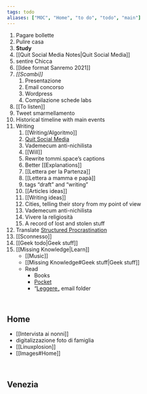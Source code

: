 ```yaml
---
tags: todo
aliases: ["MOC", "Home", "to do", "todo", "main"]
---
```

1. Pagare bollette
1. Pulire casa
1. **Study**
1. [[Quit Social Media Notes|Quit Social Media]]
1. sentire Chicca
2. [[Idee format Sanremo 2021]]
1. *[[Scambi]]*
	1. Presentazione
	1. Email concorso
	2. Wordpress
	3. Compilazione schede labs
1. [[To listen]]
1. Tweet smarmellamento
1. Historical timeline with main events
1. Writing
	1. [[Writing/Algoritmo]]
	1. [Quit Social Media](file:///Users/xplosionmind/quitsocialmedia.club/)
	1. Vademecum anti-nichilista
	2. [[Will]]
	3. Rewrite tommi.space’s captions
	4. Better [[Explanations]]
	5. [[Lettera per la Partenza]]
	6. [[Lettera a mamma e papà]]
	7. tags “draft” and “writing”
	8. [[Articles ideas]]
	9. [[Writing ideas]]
	1. Cities, telling their story from my point of view
	1. Vademecum anti-nichilista
	1. Vivere la religiosità
	2. A record of lost and stolen stuff
2. Translate [Structured Procrastination](https://structuredprocrastination.com "Structured Procrastination")
3. [[Sconnesso]]
4. [[Geek todo|Geek stuff]]
5. [[Missing Knowledge|Learn]]
	- [[Music]]
	- [[Missing Knowledge#Geek stuff|Geek stuff]]
	- Read
		- Books
		- [Pocket](https://app.getpocket.com "Pocket")
		- “[Leggere](https://beta.protonmail.com "ProtonMail web app")„ email folder

<br>

## Home

- [[Intervista ai nonni]]
- digitalizzazione foto di famiglia
- [[Linuxplosion]]
- [[Images#Home]]

<br>

## Venezia

